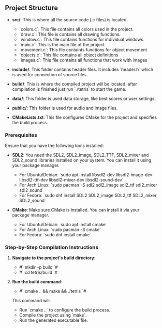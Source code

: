 ## Project Structure

- **src/**: This is where all the source code (.c files) is located.
  - \`colors.c\`: This file contains all colors used in the project.
  - \`draw.c\`: This file is contains all drawing functions. 
  - \`window.c\`: This file contains functions for individual windows.
  - \`main.c\`: This is the main file of the project.
  - \`movement.c\`: This file containts functions for object movement
  - \`objects.c\`: This file contains all object definitions
  - \`images.c\`: This file contains all functions that work with images

- **include/**: This folder contains header files. It includes \`header.h\` which is used for connection of source files.

- **build/**: This is where the compiled project will be located. after compilation is finished just run \`./tetris\` to start the game. 

- **data/**: This folder is used data storage, like best scores or user settings.

- **public/**: This folder is used for audio and image files.

- **CMakeLists.txt**: This file configures CMake for the project and specifies the build process.


### Prerequisites

Ensure that you have the following tools installed:
- **SDL2**: You need the SDL2, SDL2_image, SDL2_TTF, SDL2_mixer and SDL2_sound libraries installed on your system. You can install it using your package manager.
  - For Ubuntu/Debian:
    \`sudo apt install libsdl2-dev libsdl2-image-dev libsdl2-ttf-dev libsdl2-mixer-dev libsdl2-sound-dev\`
  - For Arch Linux:
    \`sudo pacman -S sdl2 sdl2_image sdl2_ttf sdl2_mixer sdl2_sound\`
  - For Fedora:
    \`sudo dnf install SDL2 SDL2_image SDL2_ttf SDL2_mixer SDL2_sound\`

- **CMake**: Make sure CMake is installed. You can install it via your package manager.
  - For Ubuntu/Debian:
    \`sudo apt install cmake\`
  - For Arch Linux:
    \`sudo pacman -S cmake\`
  - For Fedora:
    \`sudo dnf install cmake\`


### Step-by-Step Compilation Instructions

1. **Navigate to the project's build directory**:
   - #\`
     mkdir -p build
     \`#
   - #\`
     cd tetris/build
     \`#

3. **Run the build command**:
    - #\`
    cmake .. && make && ./tetris
    \`#

   This command will:
   - Run \`cmake ..\` to configure the build process.
   - Compile the project using \`make\`.
   - Run the generated executable file.
